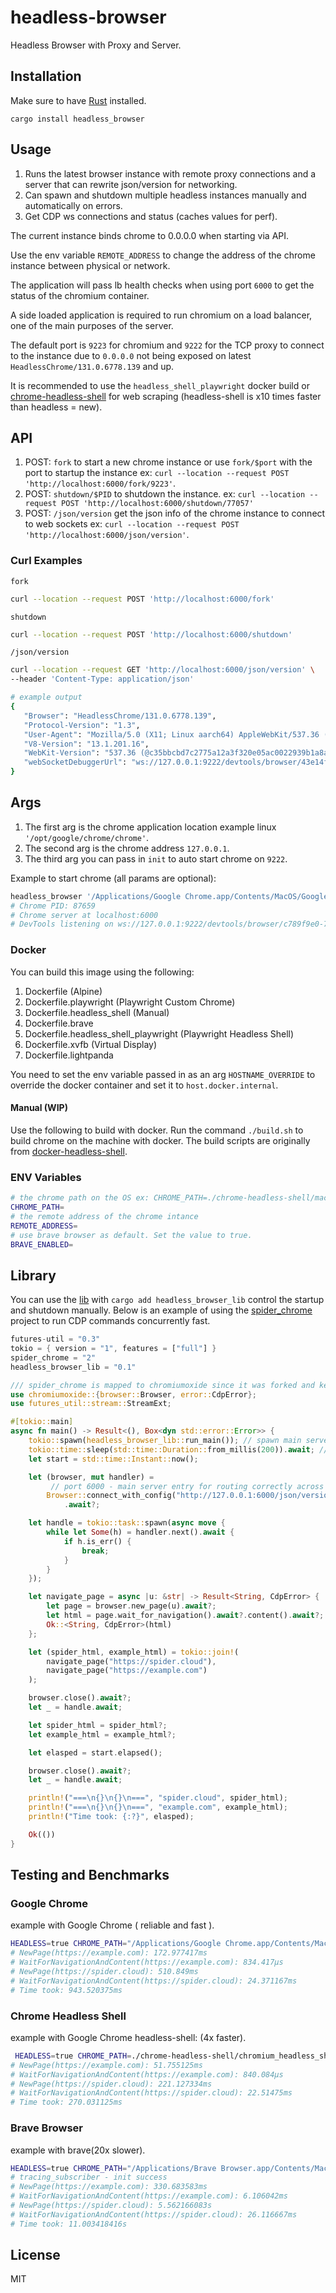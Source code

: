 # headless-browser

Headless Browser with Proxy and Server.

## Installation

Make sure to have [Rust](https://www.rust-lang.org/learn/get-started) installed.

`cargo install headless_browser`

## Usage

1. Runs the latest browser instance with remote proxy connections and a server that can rewrite json/version for networking.
1. Can spawn and shutdown multiple headless instances manually and automatically on errors.
1. Get CDP ws connections and status (caches values for perf).

The current instance binds chrome to 0.0.0.0 when starting via API.

Use the env variable `REMOTE_ADDRESS` to change the address of the chrome instance between physical or network.

The application will pass lb health checks when using port `6000` to get the status of the chromium container.

A side loaded application is required to run chromium on a load balancer, one of the main purposes of the server.

The default port is `9223` for chromium and `9222` for the TCP proxy to connect to the instance due to `0.0.0.0` not being exposed on latest `HeadlessChrome/131.0.6778.139` and up.

It is recommended to use the `headless_shell_playwright` docker build or [chrome-headless-shell](https://storage.googleapis.com/chrome-for-testing-public/134.0.6998.23/linux64/chrome-headless-shell-linux64.zip) for web scraping (headless-shell is x10 times faster than headless = new).

## API

1. POST: `fork` to start a new chrome instance or use `fork/$port` with the port to startup the instance ex: `curl --location --request POST 'http://localhost:6000/fork/9223'`.
2. POST: `shutdown/$PID` to shutdown the instance. ex: `curl --location --request POST 'http://localhost:6000/shutdown/77057'`
3. POST: `/json/version` get the json info of the chrome instance to connect to web sockets ex: `curl --location --request POST 'http://localhost:6000/json/version'`.

### Curl Examples

`fork`

```sh
curl --location --request POST 'http://localhost:6000/fork'
```

`shutdown`

```sh
curl --location --request POST 'http://localhost:6000/shutdown'
```

`/json/version`

```sh
curl --location --request GET 'http://localhost:6000/json/version' \
--header 'Content-Type: application/json'

# example output
{
   "Browser": "HeadlessChrome/131.0.6778.139",
   "Protocol-Version": "1.3",
   "User-Agent": "Mozilla/5.0 (X11; Linux aarch64) AppleWebKit/537.36 (KHTML, like Gecko) HeadlessChrome/131.0.6778.139 Safari/537.36",
   "V8-Version": "13.1.201.16",
   "WebKit-Version": "537.36 (@c35bbcbd7c2775a12a3f320e05ac0022939b1a8a)",
   "webSocketDebuggerUrl": "ws://127.0.0.1:9222/devtools/browser/43e14f5a-6877-4e2f-846e-ab5801f1b6fc"
}
```

## Args

1. The first arg is the chrome application location example linux `'/opt/google/chrome/chrome'`.
2. The second arg is the chrome address `127.0.0.1`.
3. The third arg you can pass in `init` to auto start chrome on `9222`.

Example to start chrome (all params are optional):

```sh
headless_browser '/Applications/Google Chrome.app/Contents/MacOS/Google Chrome' 127.0.0.1 init
# Chrome PID: 87659
# Chrome server at localhost:6000
# DevTools listening on ws://127.0.0.1:9222/devtools/browser/c789f9e0-7f65-495d-baee-243eb454ea15
```

### Docker

You can build this image using the following:

1. Dockerfile (Alpine)
1. Dockerfile.playwright (Playwright Custom Chrome)
1. Dockerfile.headless_shell (Manual)
1. Dockerfile.brave
1. Dockerfile.headless_shell_playwright (Playwright Headless Shell)
1. Dockerfile.xvfb (Virtual Display)
1. Dockerfile.lightpanda

You need to set the env variable passed in as an arg `HOSTNAME_OVERRIDE` to override the docker container and set it to `host.docker.internal`.

#### Manual (WIP)

Use the following to build with docker.
Run the command `./build.sh` to build chrome on the machine with docker.
The build scripts are originally from [docker-headless-shell](https://github.com/chromedp/docker-headless-shell).

### ENV Variables

```sh
# the chrome path on the OS ex: CHROME_PATH=./chrome-headless-shell/mac_arm-132.0.6834.159/chrome-headless-shell-mac-arm64/chrome-headless-shell
CHROME_PATH=
# the remote address of the chrome intance
REMOTE_ADDRESS=
# use brave browser as default. Set the value to true.
BRAVE_ENABLED=
```

## Library

You can use the [lib](https://docs.rs/headless_browser_lib/latest/headless_browser_lib/) with `cargo add headless_browser_lib` control the startup and shutdown manually. Below is an example of using the [spider_chrome](https://github.com/spider-rs/headless-browser) project to run CDP commands concurrently fast.

```rust
futures-util = "0.3"
tokio = { version = "1", features = ["full"] }
spider_chrome = "2"
headless_browser_lib = "0.1"
```

```rust
/// spider_chrome is mapped to chromiumoxide since it was forked and kept the API the same.
use chromiumoxide::{browser::Browser, error::CdpError};
use futures_util::stream::StreamExt;

#[tokio::main]
async fn main() -> Result<(), Box<dyn std::error::Error>> {
    tokio::spawn(headless_browser_lib::run_main()); // spawn main server, proxy, and headless.
    tokio::time::sleep(std::time::Duration::from_millis(200)).await; // give a slight delay for now until we use a oneshot.
    let start = std::time::Instant::now();

    let (browser, mut handler) =
         // port 6000 - main server entry for routing correctly across networks.
        Browser::connect_with_config("http://127.0.0.1:6000/json/version", Default::default())
            .await?;

    let handle = tokio::task::spawn(async move {
        while let Some(h) = handler.next().await {
            if h.is_err() {
                break;
            }
        }
    });

    let navigate_page = async |u: &str| -> Result<String, CdpError> {
        let page = browser.new_page(u).await?;
        let html = page.wait_for_navigation().await?.content().await?;
        Ok::<String, CdpError>(html)
    };

    let (spider_html, example_html) = tokio::join!(
        navigate_page("https://spider.cloud"),
        navigate_page("https://example.com")
    );

    browser.close().await?;
    let _ = handle.await;

    let spider_html = spider_html?;
    let example_html = example_html?;

    let elasped = start.elapsed();

    browser.close().await?;
    let _ = handle.await;

    println!("===\n{}\n{}\n===", "spider.cloud", spider_html);
    println!("===\n{}\n{}\n===", "example.com", example_html);
    println!("Time took: {:?}", elasped);

    Ok(())
}
```

## Testing and Benchmarks

### Google Chrome

example with Google Chrome ( reliable and fast ).

```sh
HEADLESS=true CHROME_PATH="/Applications/Google Chrome.app/Contents/MacOS/Google Chrome" cargo test --package headless_browser --test cdp  -- --nocapture
# NewPage(https://example.com): 172.977417ms
# WaitForNavigationAndContent(https://example.com): 834.417µs
# NewPage(https://spider.cloud): 510.849ms
# WaitForNavigationAndContent(https://spider.cloud): 24.371167ms
# Time took: 943.520375ms
```

### Chrome Headless Shell

example with Google Chrome headless-shell: (4x faster).

```sh
 HEADLESS=true CHROME_PATH=./chrome-headless-shell/chromium_headless_shell-1155/chrome-mac/headless_shell cargo test --package headless_browser --test cdp  -- --nocapture
# NewPage(https://example.com): 51.755125ms
# WaitForNavigationAndContent(https://example.com): 840.084µs
# NewPage(https://spider.cloud): 221.127334ms
# WaitForNavigationAndContent(https://spider.cloud): 22.51475ms
# Time took: 270.031125ms
```

### Brave Browser

example with brave(20x slower).

```sh
HEADLESS=true CHROME_PATH="/Applications/Brave Browser.app/Contents/MacOS/Brave Browser" cargo test --package headless_browser --test cdp  -- --nocapture
# tracing_subscriber - init success
# NewPage(https://example.com): 330.683583ms
# WaitForNavigationAndContent(https://example.com): 6.106042ms
# NewPage(https://spider.cloud): 5.562166083s
# WaitForNavigationAndContent(https://spider.cloud): 26.116667ms
# Time took: 11.003418416s
```

## License

MIT
